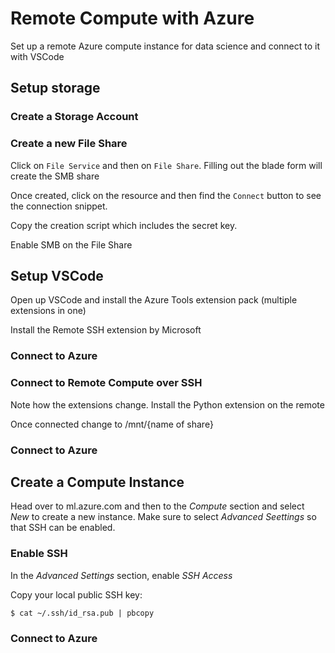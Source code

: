 # Remote Compute with Azure

Set up a remote Azure compute instance for data science and connect to it with VSCode

## Setup storage

### Create a Storage Account



### Create a new File Share

Click on `File Service` and then on `File Share`. Filling out the blade form will create the SMB share

Once created, click on the resource and then find the `Connect` button to see the connection snippet.

Copy the creation script which includes the secret key.

Enable SMB on the File Share

## Setup VSCode

Open up VSCode and install the Azure Tools extension pack (multiple extensions in one)

Install the Remote SSH extension by Microsoft

### Connect to Azure
### Connect to Remote Compute over SSH

Note how the extensions change. Install the Python extension on the remote

Once connected change to /mnt/{name of share}
### Connect to Azure

## Create a Compute Instance

Head over to ml.azure.com and then to the _Compute_ section and select _New_ to create a new instance. Make sure to select _Advanced Seettings_ so that
SSH can be enabled.

### Enable SSH

In the _Advanced Settings_ section, enable _SSH Access_

Copy your local public SSH key:

```
$ cat ~/.ssh/id_rsa.pub | pbcopy
```

### Connect to Azure

##
##
##
##
##
